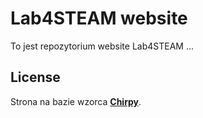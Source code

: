 # Lab4STEAM website

To jest repozytorium website Lab4STEAM ...

## License
Strona na bazie wzorca [**Chirpy**][chirpy].

[chirpy]: https://github.com/cotes2020/jekyll-theme-chirpy/
